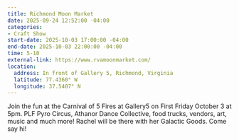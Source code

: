 ```yaml
---
title: Richmond Moon Market
date: 2025-09-24 12:52:00 -04:00
categories:
- Craft Show
start-date: 2025-10-03 17:00:00 -04:00
end-date: 2025-10-03 22:00:00 -04:00
time: 5-10
external-link: https://www.rvamoonmarket.com/
location:
  address: In front of Gallery 5, Richmond, Virginia
  latitude: 77.4360° W
  longitude: 37.5407° N
---
```


Join the fun at the Carnival of 5 Fires at Gallery5 on First Friday October 3 at 5pm. PLF Pyro Circus, Athanor Dance Collective, food trucks, vendors, art, music and much more! Rachel will be there with her Galactic Goods. Come say hi!
